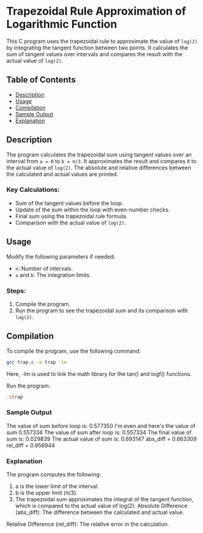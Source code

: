 # Trapezoidal Rule Approximation of Logarithmic Function

This C program uses the trapezoidal rule to approximate the value of `log(2)` by integrating the tangent function between two points. It calculates the sum of tangent values over intervals and compares the result with the actual value of `log(2)`.

## Table of Contents
- [Description](#description)
- [Usage](#usage)
- [Compilation](#compilation)
- [Sample Output](#sample-output)
- [Explanation](#explanation)

## Description

The program calculates the trapezoidal sum using tangent values over an interval from `a = 0` to `b = π/3`. It approximates the result and compares it to the actual value of `log(2)`. The absolute and relative differences between the calculated and actual values are printed.

### Key Calculations:
- Sum of the tangent values before the loop.
- Update of the sum within the loop with even-number checks.
- Final sum using the trapezoidal rule formula.
- Comparison with the actual value of `log(2)`.

## Usage

Modify the following parameters if needed:
- `n`: Number of intervals.
- `a` and `b`: The integration limits.

### Steps:
1. Compile the program.
2. Run the program to see the trapezoidal sum and its comparison with `log(2)`.

## Compilation

To compile the program, use the following command:

```bash
gcc trap.c -o trap -lm
```
Here, -lm is used to link the math library for the tan() and logf() functions.

Run the program:
```bash
.\trap
```
### Sample Output

The value of sum before loop is: 0.577350
I'm even and here's the value of sum 0.557334
The value of sum after loop is: 0.557334
The final value of sum is: 0.029839
The actual value of sum is: 0.693147
abs_diff = 0.663309
rel_diff = 0.956944

### Explanation
The program computes the following:

1. a is the lower limit of the interval.
2. b is the upper limit (π/3).
3. The trapezoidal sum approximates the integral of the tangent function, which is compared to the actual value of log(2).
Absolute Difference (abs_diff): The difference between the calculated and actual value.

Relative Difference (rel_diff): The relative error in the calculation.
